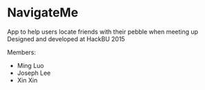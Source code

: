 # NavigateMe
App to help users locate friends with their pebble when meeting up
Designed and developed at HackBU 2015

Members:
- Ming Luo
- Joseph Lee
- Xin Xin
